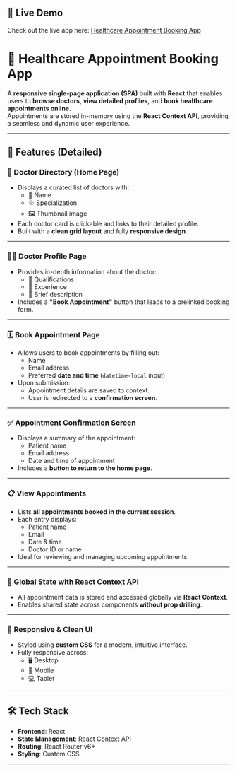 ## 🔗 Live Demo

Check out the live app here: [Healthcare Appointment Booking App](https://doctorappopreet.ccbp.tech/appointment)

# 🏥 Healthcare Appointment Booking App

A **responsive single-page application (SPA)** built with **React** that enables users to **browse doctors**, **view detailed profiles**, and **book healthcare appointments online**.  
Appointments are stored in-memory using the **React Context API**, providing a seamless and dynamic user experience.

---

## 🚀 Features (Detailed)

### 📄 Doctor Directory (Home Page)
- Displays a curated list of doctors with:
  - 👤 Name  
  - 🩺 Specialization  
  - 🖼️ Thumbnail image  
- Each doctor card is clickable and links to their detailed profile.
- Built with a **clean grid layout** and fully **responsive design**.

---

### 👨‍⚕️ Doctor Profile Page
- Provides in-depth information about the doctor:
  - 🏅 Qualifications  
  - 📆 Experience  
  - 📝 Brief description  
- Includes a **"Book Appointment"** button that leads to a prelinked booking form.

---

### 🗓️ Book Appointment Page
- Allows users to book appointments by filling out:
  - Name
  - Email address
  - Preferred **date and time** (`datetime-local` input)
- Upon submission:
  - Appointment details are saved to context.
  - User is redirected to a **confirmation screen**.

---

### ✅ Appointment Confirmation Screen
- Displays a summary of the appointment:
  - Patient name
  - Email address
  - Date and time of appointment
- Includes a **button to return to the home page**.

---

### 📋 View Appointments
- Lists **all appointments booked in the current session**.
- Each entry displays:
  - Patient name  
  - Email  
  - Date & time  
  - Doctor ID or name
- Ideal for reviewing and managing upcoming appointments.

---

### 🧠 Global State with React Context API
- All appointment data is stored and accessed globally via **React Context**.
- Enables shared state across components **without prop drilling**.

---

### 💅 Responsive & Clean UI
- Styled using **custom CSS** for a modern, intuitive interface.
- Fully responsive across:
  - 🖥️ Desktop  
  - 📱 Mobile  
  - 💻 Tablet

---

## 🛠️ Tech Stack

- **Frontend**: React
- **State Management**: React Context API
- **Routing**: React Router v6+
- **Styling**: Custom CSS

---

